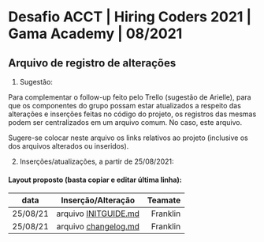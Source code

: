 <!--
 Copyright 2021 Franklin Siqueira.
 SPDX-License-Identifier: Apache-2.0
-->
# Desafio ACCT | Hiring Coders 2021 | Gama Academy | 08/2021
## Arquivo de registro de alterações

1. Sugestão:

Para complementar o follow-up feito pelo Trello (sugestão de Arielle), para que os componentes do grupo possam estar atualizados a respeito das alterações e inserções feitas no código do projeto, os registros das mesmas podem ser centralizados em um arquivo comum. No caso, este arquivo.

Sugere-se colocar neste arquivo os links relativos ao projeto (inclusive os dos arquivos alterados ou inseridos).

2. Inserções/atualizações, a partir de 25/08/2021:


#### Layout proposto (basta copiar e editar última linha):
| data   |      Inserção/Alteração      |  Teamate |
|----------|:-------------:|------:|
| 25/08/21 |  arquivo [INITGUIDE.md](/master/docs/INITGUIDE.md) | Franklin |
| 25/08/21 |  arquivo [changelog.md](/master/docs/changelog.md) | Franklin |
